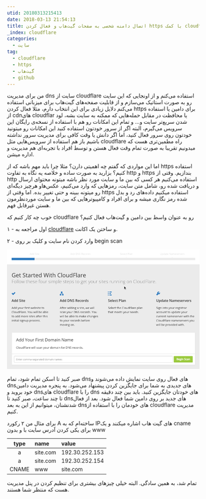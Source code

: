 ```yaml
---
utid: 20180313215413
date: 2018-03-13 21:54:13
title: اتصال دامنه شخصی به صفحات گیت‌هاب و فعال کردن https با کمک cloudflare
_index: cloudflare
categories:
  - سایت
tag:
  - cloudflare
  - https
  - گیت‌هاب
  - github
---
```

من برای مدیریت dns سایت از cloudflare استفاده می‌کنم و از اونجایی که این سایت رو به صورت استاتیک می‌سازم و از قابلیت صفحه‌های گیت‌هاب برای میزبانی استفاده می‌کنم دلایل زیادی برای این انتخاب دارم، مثلا فعال کردن https برای دامین یا استفاده از cdnهای cloudflar یا محافظت در مقابل حمله‌هایی که ممکنه به سایت بشه، لود شدن سریع‌تر سایت و... و تمام این امکانات رو هم با استفاده از نسخه‌ی رایگان این سرویس می‌گیرم، البته اگر از سرور خودتون استفاده کنید این امکانات رو میتونید خودتون روی سرور فعال کنید، اما اگر دانش یا وقت کافی برای مدیریت سرور نداشته باشیم باز هم استفاده از سرویس‌هایی مثل cloudflare راه مطمین‌تری هست که میدونیم تقریبا به صورت تمام وقت فعال هستن و توسط افراد با تجربه‌ای هم مدیریت و اداره میشن.

اما این مواردی که گفتم چه اهمیتی دارن؟ مثلا چرا باید مهم باشه که از https استفاده کنیم؟ بزارید به صورت ساده و خلاصه یه نگاه به تفاوت http و https بندازیم. وقتی از http استفاده می‌کنیم هر کسی که بین ما و سایت مورد نظر باشه میتونه محتوای ارسال و دریافت شده رو، شامل متن سایت، رمزهایی که وارد می‌کنیم، عکس‌هاو هرچیز دیگه‌ای رو میتونه ببینه و حتی تغییر بده. اما وقتی از https استفاده میکنیم داده‌های رد و بدل شده رمز نگاری میشه و برای افراد و کامپیوترهایی که بین ما و سایت موردنظرمون هستن غیرقابل فهم.

خوب چه کار کنیم که cloudflare رو به عنوان واسط بین دامین و گیت‌هاب فعال کنیم؟ 

۱ - اول مراجعه به [cloudflare](https://www.cloudflare.com/) و ساختن یک اکانت.

۲ - وارد کردن نام سایت و کلیک بر روی begin scan

![add site](images/2018-03-13-cloudflare1.png)

صبر کنید تا اسکن تمام شود، تمام dnsهای فعال روی سایت نمایش داده می‌شوند و dnsهای جدیدی به شما برای جایگزین کردن پیشنهاد می‌شود. به پنجره‌ مدیریت دامین خود بروید و dnsهای cloudflare را با dns های خودتان جایگزین کنید. باید بین چند دقیقه تا چند ساعت، صبر کنید تا dnsهای جدید بر روی دامین شما فعال شود. بعد از فعال شدنشنان، میتوانیم از این به بعد dnsهای خودمان را با استفاده از cloudflare مدیریت کنیم.

برای مثال من ۲ رکورد A ساخته‌ام که به IPهای گیت هاب اشاره میکنند و یک cname برای یکی کردن آدرس سایت با و بدون www

| type  | name       | value          |
|:-----:|:-----------|:---------------|
| a     | site.com   | 192.30.252.153 |
| a     | site.com   | 192.30.252.154 |
| CNAME | www        | site.com       |

تمام شد، به همین سادگی. البته خیلی چیزهای بیشتری برای تنظیم کردن در پنل مدیریت هست که منتظر شما هستند.


